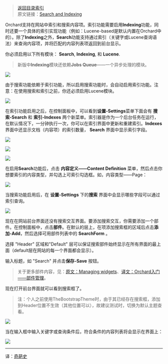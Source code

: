 <!--链接集合-->
<!--URL域 http://docs.orchardproject.net/en/latest -->
[000]: http://www.shisujie.com
[001]: http://docs.orchardproject.net/en/latest/Documentation/Search-and-indexing/
[002]: http://docs.orchardproject.net/en/latest/Documentation/Managing-widgets/
[003]: http://www.shisujie.com/blog/Managing-widgets


<!--图片链接集合-->
[101]: http://docs.orchardproject.net/en/latest/Upload/screenshots_675/enable_lucene.png
[102]: http://docs.orchardproject.net/en/latest/Upload/screenshots_675/search2.png
[103]: http://docs.orchardproject.net/en/latest/Upload/screenshots_675/indexnsearch.PNG
[104]: http://docs.orchardproject.net/en/latest/Upload/screenshots_675/indexcreated.PNG
[105]: http://docs.orchardproject.net/en/latest/Upload/screenshots_675/indexupdated.PNG
[106]: http://docs.orchardproject.net/en/latest/Upload/screenshots_675/indexcontenttype.PNG
[107]: http://docs.orchardproject.net/en/latest/Upload/screenshots_675/searchfield.PNG
[108]: http://docs.orchardproject.net/en/latest/Upload/screenshots_675/searchformwidget.PNG
[109]: http://docs.orchardproject.net/en/latest/Upload/screenshots_675/searchwidgetfrontend.PNG


[index]: http://www.shisujie.com/blog/OrchardIndex
> [返回目录索引][index]  
> 原文链接：[Search and Indexing][001]

Orchard支持在网站中索引和搜索内容项。索引功能需要启用**Indexing**功能，同时还要一个具体的索引实现功能（例如：Lucene-based是默认内置在Orchard中的）。除了**Indexing**之外，**Search**功能支持通过索引（关键字或Lucene查询语法）来查询内容项，并将匹配的内容列表项返回到前台显示。

你必须启用以下所有模块： **Search**, **Indexing**, 和 **Lucene**.

> 新版中**Indexing**模块还依赖**Jobs Queue**——一个异步处理的模块。

![][101]

由于搜索功能依赖于索引功能，所以启用搜索功能时，会自动启用索引功能。注意：在使用搜索和索引之前，你还必须启用Lucene模块。

![][102]

在索引功能启用之后，在控制面板中，可以看到**设置-Settings**菜单下面会有 **搜索-Search** 和 **索引-Indexes** 两个新菜单。索引器是作为一个后台任务在运行，在默认情况下，一分钟执行一次，你可以在索引界面中更新和重建索引。**Indexes** 界面中还显示文档（内容项）的索引数量， **Search** 界面中显示索引字段。

![][103]

![][104]

![][105]

在启用**Search**功能后，点击 **内容定义——Content Definition** 菜单，然后点击你想要索引的内容类型，并勾选上可索引勾选框。如，内容类型——Page：

![][106]

当搜索功能启用后，在 **设置-Settings** 下的**搜索** 界面中会显示哪些字段可以通过索引查询。 

![][107]

现在在网站前台界面还没有搜索交互界面。要添加搜索交互，你需要添加一个部件。在控制面板中，点击**部件**。在默认的层上，在项添加搜索框的区域后点击**添加-Add**，然后选择可用部件列表中的 **SearchForm** 。

选择 "Header" 区域和"Default" 层可以保证搜索部件始终显示在所有界面的最上面（default层在网站的每一个界面都会显示）。

输入标题，如 "Search" 并点击**保存-Save** 按钮。

> 关于更多部件内容，见：[原文：Managing widgets][002]、[译文：Orchard入门——部件管理][003]。

现在打开前台界面就可以看到搜索框了。

> 注：个人之前使用TheBootstrapTheme时，由于其已经存在搜索框，添加到Header位置不生效（其他位置可以），故建议测试时，切换为默认主题查看。

![][108]

当在输入框中输入关键字或查询条件后，符合条件的内容列表将会显示在界面上：

![][109]


***
译：[奇葩史][000]